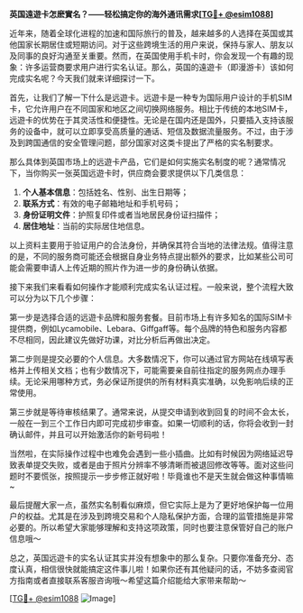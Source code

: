 **英国遠遊卡怎麽實名？——轻松搞定你的海外通讯需求[[TG💪+ @esim1088](https://t.me/s/esim1088)]**

近年来，随着全球化进程的加速和国际旅行的普及，越来越多的人选择在英国或其他国家长期居住或短期访问。对于这些跨境生活的用户来说，保持与家人、朋友以及同事的良好沟通至关重要。然而，在英国使用手机卡时，你会发现一个有趣的现象：许多运营商要求用户进行实名认证。那么，英国的遠遊卡（即漫游卡）该如何完成实名呢？今天我们就来详细探讨一下。

首先，让我们了解一下什么是远遊卡。远遊卡是一种专为国际用户设计的手机SIM卡，它允许用户在不同国家和地区之间切换网络服务。相比于传统的本地SIM卡，远遊卡的优势在于其灵活性和便捷性。无论是在国内还是国外，只要插入支持该服务的设备中，就可以立即享受高质量的通话、短信及数据流量服务。不过，由于涉及到跨国通信的安全管理问题，部分国家对这类卡提出了严格的实名制要求。

那么具体到英国市场上的远遊卡产品，它们是如何实施实名制度的呢？通常情况下，当你购买一张英国远遊卡时，供应商会要求提供以下几类信息：

1. **个人基本信息**：包括姓名、性别、出生日期等；
2. **联系方式**：有效的电子邮箱地址和手机号码；
3. **身份证明文件**：护照复印件或者当地居民身份证扫描件；
4. **居住地址**：当前的实际居住地信息。

以上资料主要用于验证用户的合法身份，并确保其符合当地的法律法规。值得注意的是，不同的服务商可能还会根据自身业务特点提出额外的要求，比如某些公司可能会需要申请人上传近期的照片作为进一步的身份确认依据。

接下来我们来看看如何操作才能顺利完成实名认证过程。一般来说，整个流程大致可以分为以下几个步骤：

第一步是选择合适的远遊卡品牌和服务套餐。目前市场上有许多知名的国际SIM卡提供商，例如Lycamobile、Lebara、Giffgaff等。每个品牌的特色和服务内容都不尽相同，因此建议先做好功课，对比分析后再做出决定。

第二步则是提交必要的个人信息。大多数情况下，你可以通过官方网站在线填写表格并上传相关文档；也有少数情况下，可能需要亲自前往指定的服务网点办理手续。无论采用哪种方式，务必保证所提供的所有材料真实准确，以免影响后续的正常使用。

第三步就是等待审核结果了。通常来说，从提交申请到收到回复的时间不会太长，一般在一到三个工作日内即可完成初步审查。如果一切顺利的话，你将会收到一封确认邮件，并且可以开始激活你的新号码啦！

当然啦，在实际操作过程中也难免会遇到一些小插曲。比如有时候因为网络延迟导致表单提交失败，或者是由于照片分辨率不够清晰而被退回修改等等。面对这些问题时不要慌张，按照提示一步步修正就好啦！毕竟谁也不是天生就会做这种事情嘛~

最后提醒大家一点，虽然实名制看似麻烦，但它实际上是为了更好地保护每一位用户的权益。尤其是在涉及到跨境交易和个人隐私保护方面，合理的监管措施是非常必要的。所以希望大家能够理解和支持这项政策，同时也要注意保管好自己的账户信息哦～

总之，英国远遊卡的实名认证其实并没有想象中的那么复杂。只要你准备充分、态度认真，相信很快就能搞定这件事儿啦！如果你还有其他疑问的话，不妨多查阅官方指南或者直接联系客服咨询哦～希望这篇介绍能给大家带来帮助～

[[TG💪+ @esim1088](https://t.me/s/esim1088) ![Image](https://i.postimg.cc/4NQfJmqS/Snipaste-2025-05-13-00-14-12.png)]